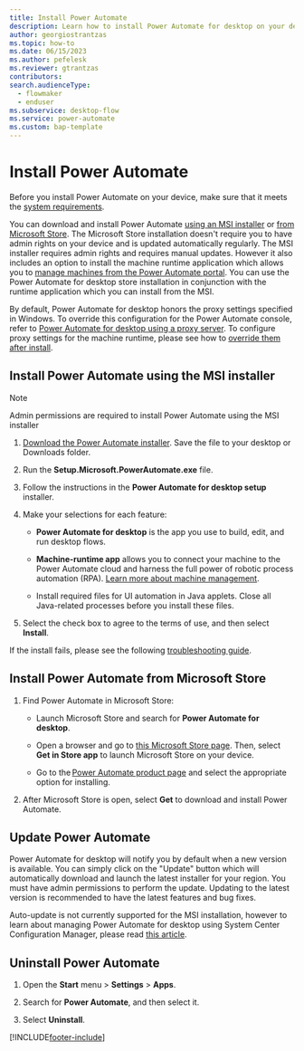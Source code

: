 ```yaml
---
title: Install Power Automate
description: Learn how to install Power Automate for desktop on your device.
author: georgiostrantzas
ms.topic: how-to
ms.date: 06/15/2023
ms.author: pefelesk
ms.reviewer: gtrantzas
contributors:
search.audienceType: 
  - flowmaker
  - enduser
ms.subservice: desktop-flow
ms.service: power-automate
ms.custom: bap-template
---
```


# Install Power Automate

Before you install Power Automate on your device, make sure that it meets the [system requirements](requirements.md).

You can download and install Power Automate [using an MSI installer](#install-power-automate-using-the-msi-installer) or [from Microsoft Store](#install-power-automate-from-microsoft-store). The Microsoft Store installation doesn't require you to have admin rights on your device and is updated automatically regularly. The MSI installer requires admin rights and requires manual updates. However it also includes an option to install the machine runtime application which allows you to [manage machines from the Power Automate portal](https://learn.microsoft.com/power-automate/desktop-flows/manage-machines). You can use the Power Automate for desktop store installation in conjunction with the runtime application which you can install from the MSI.

By default, Power Automate for desktop honors the proxy settings specified in Windows. To override this configuration for the Power Automate console, refer to [Power Automate for desktop using a proxy server](governance.md#configure-power-automate-for-desktop-to-interact-with-a-corporate-proxy-server). To configure proxy settings for the machine runtime, please see how to [override them after install](https://support.microsoft.com/topic/power-automate-for-desktop-proxy-setup-8a79d690-1c02-416f-8af1-f057df5fe9b7).

## Install Power Automate using the MSI installer

> [!NOTE]
> Admin permissions are required to install Power Automate using the MSI installer 

1. [Download the Power Automate installer](https://go.microsoft.com/fwlink/?linkid=2102613). Save the file to your desktop or Downloads folder.

1. Run the **Setup.Microsoft.PowerAutomate.exe** file.

1. Follow the instructions in the **Power Automate for desktop setup** installer.

1. Make your selections for each feature:

    - **Power Automate for desktop** is the app you use to build, edit, and run desktop flows.

    - **Machine-runtime app** allows you to connect your machine to the Power Automate cloud and harness the full power of robotic process automation (RPA). [Learn more about machine management](./manage-machines.md).

    - Install required files for UI automation in Java applets. Close all Java-related processes before you install these files.

1. Select the check box to agree to the terms of use, and then select **Install**.

If the install fails, please see the following [troubleshooting guide](https://support.microsoft.com/topic/power-automate-desktop-installation-troubleshooting-b2c93d3f-5a90-450a-833d-920a25f2d967).

## Install Power Automate from Microsoft Store

1. Find Power Automate in Microsoft Store:

    - Launch Microsoft Store and search for **Power Automate for desktop**.

    - Open a browser and go to [this Microsoft Store page](https://www.microsoft.com/store/productId/9NFTCH6J7FHV). Then, select **Get in Store app** to launch Microsoft Store on your device.

    - Go to the [Power Automate product page](https://make.powerautomate.com/desktop/) and select the appropriate option for installing.

1. After Microsoft Store is open, select **Get** to download and install Power Automate.

## Update Power Automate 

Power Automate for desktop will notify you by default when a new version is available. You can simply click on the "Update" button which will automatically download and launch the latest installer for your region. You must have admin permissions to perform the update. Updating to the latest version is recommended to have the latest features and bug fixes.

Auto-update is not currently supported for the MSI installation, however to learn about managing Power Automate for desktop using System Center Configuration Manager, please read [this article](https://learn.microsoft.com/power-automate/guidance/automation-coe/manage-pad-on-windows).

## Uninstall Power Automate

1. Open the **Start** menu > **Settings** > **Apps**.

1. Search for **Power Automate**, and then select it.

1. Select **Uninstall**.

[!INCLUDE[footer-include](../includes/footer-banner.md)]
